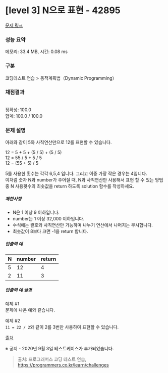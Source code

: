 # [level 3] N으로 표현 - 42895 

[문제 링크](https://school.programmers.co.kr/learn/courses/30/lessons/42895) 

### 성능 요약

메모리: 33.4 MB, 시간: 0.08 ms

### 구분

코딩테스트 연습 > 동적계획법（Dynamic Programming）

### 채점결과

<br/>정확성: 100.0<br/>합계: 100.0 / 100.0

### 문제 설명

<p style="user-select: auto;">아래와 같이 5와 사칙연산만으로 12를 표현할 수 있습니다.</p>

<p style="user-select: auto;">12 = 5 + 5 + (5 / 5) + (5 / 5)<br style="user-select: auto;">
12 = 55 / 5 + 5 / 5<br style="user-select: auto;">
12 = (55 + 5) / 5</p>

<p style="user-select: auto;">5를 사용한 횟수는 각각 6,5,4 입니다. 그리고 이중 가장 작은 경우는 4입니다.<br style="user-select: auto;">
이처럼 숫자 N과 number가 주어질 때, N과 사칙연산만 사용해서 표현 할 수 있는 방법 중 N 사용횟수의 최솟값을 return 하도록 solution 함수를 작성하세요.</p>

<h5 style="user-select: auto;">제한사항</h5>

<ul style="user-select: auto;">
<li style="user-select: auto;">N은 1 이상 9 이하입니다.</li>
<li style="user-select: auto;">number는 1 이상 32,000 이하입니다.</li>
<li style="user-select: auto;">수식에는 괄호와 사칙연산만 가능하며 나누기 연산에서 나머지는 무시합니다.</li>
<li style="user-select: auto;">최솟값이 8보다 크면 -1을 return 합니다.</li>
</ul>

<h5 style="user-select: auto;">입출력 예</h5>
<table class="table" style="user-select: auto;">
        <thead style="user-select: auto;"><tr style="user-select: auto;">
<th style="user-select: auto;">N</th>
<th style="user-select: auto;">number</th>
<th style="user-select: auto;">return</th>
</tr>
</thead>
        <tbody style="user-select: auto;"><tr style="user-select: auto;">
<td style="user-select: auto;">5</td>
<td style="user-select: auto;">12</td>
<td style="user-select: auto;">4</td>
</tr>
<tr style="user-select: auto;">
<td style="user-select: auto;">2</td>
<td style="user-select: auto;">11</td>
<td style="user-select: auto;">3</td>
</tr>
</tbody>
      </table>
<h5 style="user-select: auto;">입출력 예 설명</h5>

<p style="user-select: auto;">예제 #1<br style="user-select: auto;">
문제에 나온 예와 같습니다.</p>

<p style="user-select: auto;">예제 #2<br style="user-select: auto;">
<code style="user-select: auto;">11 = 22 / 2</code>와 같이 2를 3번만 사용하여 표현할 수 있습니다.</p>

<p style="user-select: auto;"><a href="https://www.oi.edu.pl/old/php/show.php?ac=e181413&amp;module=show&amp;file=zadania/oi6/monocyfr" target="_blank" rel="noopener" style="user-select: auto;">출처</a></p>

<p style="user-select: auto;">※ 공지 - 2020년 9월 3일 테스트케이스가 추가되었습니다.</p>


> 출처: 프로그래머스 코딩 테스트 연습, https://programmers.co.kr/learn/challenges
